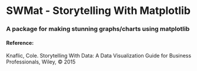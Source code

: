 # SWMat - Storytelling With Matplotlib
### A package for making stunning graphs/charts using matplotlib


#### Reference:
Knaflic, Cole. Storytelling With Data: A Data Visualization Guide for Business Professionals, Wiley, © 2015
